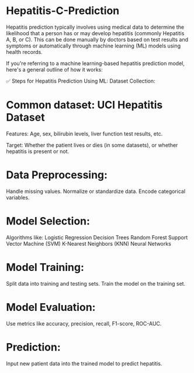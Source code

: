 # Hepatitis-C-Prediction
Hepatitis prediction typically involves using medical data to determine the likelihood that a person has or may develop hepatitis (commonly Hepatitis A, B, or C). This can be done manually by doctors based on test results and symptoms or automatically through machine learning (ML) models using health records.

If you're referring to a machine learning-based hepatitis prediction model, here's a general outline of how it works:

✅ Steps for Hepatitis Prediction Using ML:
Dataset Collection:

# Common dataset: UCI Hepatitis Dataset

Features: Age, sex, bilirubin levels, liver function test results, etc.

Target: Whether the patient lives or dies (in some datasets), or whether hepatitis is present or not.

# Data Preprocessing: 
Handle missing values.
Normalize or standardize data.
Encode categorical variables.

# Model Selection:

Algorithms like:
Logistic Regression
Decision Trees
Random Forest
Support Vector Machine (SVM)
K-Nearest Neighbors (KNN)
Neural Networks

# Model Training:
Split data into training and testing sets.
Train the model on the training set.

# Model Evaluation:
Use metrics like accuracy, precision, recall, F1-score, ROC-AUC.

# Prediction:
Input new patient data into the trained model to predict hepatitis.

